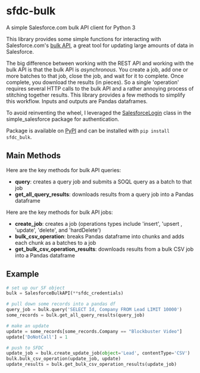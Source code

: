 # sfdc-bulk
A simple Salesforce.com bulk API client for Python 3

This library provides some simple functions for interacting with Salesforce.com's [bulk API](https://developer.salesforce.com/docs/atlas.en-us.api_asynch.meta/api_asynch/asynch_api_intro.htm), a great tool for updating large amounts of data in Salesforce.

The big difference between working with the REST API and working with the bulk API is that the bulk API is *asynchronous*.  You create a job, add one or more batches to that job, close the job, and wait for it to complete.  Once complete, you download the results (in pieces).  So a single 'operation' requires several HTTP calls to the bulk API and a rather annoying process of stitching together results.  This library provides a few methods to simplify this workflow.  Inputs and outputs are Pandas dataframes.

To avoid reinventing the wheel, I leveraged the [SalesforceLogin](https://github.com/simple-salesforce/simple-salesforce/blob/master/simple_salesforce/login.py) class in the simple_salesforce package for authentication.

Package is available on [PyPI](https://pypi.python.org/pypi/sfdc-bulk) and can be installed with `pip install sfdc_bulk`.

## Main Methods

Here are the key methods for bulk API queries:
+ **query**: creates a query job and submits a SOQL query as a batch to that job
+ **get_all_query_results**: downloads results from a query job into a Pandas dataframe

Here are the key methods for bulk API jobs:
+ **create_job**: creates a job (operations types include 'insert', 'upsert
, 'update', 'delete', and 'hardDelete')
+ **bulk_csv_operation**: breaks Pandas dataframe into chunks and adds each chunk as a batches to a job
+ **get_bulk_csv_operation_results**: downloads results from a bulk CSV job into a Pandas dataframe

## Example

``` python
# set up our SF object
bulk = SalesforceBulkAPI(**sfdc_credentials)

# pull down some records into a pandas df
query_job = bulk.query('SELECT Id, Company FROM Lead LIMIT 10000')
some_records = bulk.get_all_query_results(query_job)

# make an update
update = some_records[some_records.Company == "Blockbuster Video"]
update['DoNotCall'] = 1

# push to SFDC
update_job = bulk.create_update_job(object='Lead', contentType='CSV')
bulk.bulk_csv_operation(update_job, update)
update_results = bulk.get_bulk_csv_operation_results(update_job)
```
